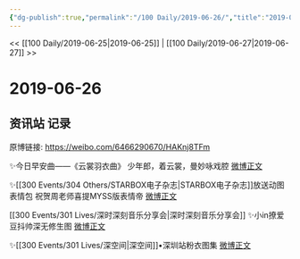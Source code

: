 ```yaml
---
{"dg-publish":true,"permalink":"/100 Daily/2019-06-26/","title":"2019-06-26","created":"2023-03-26T22:22:12.119+08:00","updated":"2023-03-26T22:23:16.130+08:00"}
---
```



<< [[100 Daily/2019-06-25\|2019-06-25]] | [[100 Daily/2019-06-27\|2019-06-27]] >>

# 2019-06-26

## 资讯站 记录

原博链接: https://weibo.com/6466290670/HAKnj8TFm

✨今日早安曲——《云裳羽衣曲》
少年郎，着云裳，曼妙咏戏腔
[微博正文](https://m.weibo.cn/6466290670/4387349217375828)

✨[[300 Events/304 Others/STARBOX电子杂志\|STARBOX电子杂志]]放送动图表情包
祝贺周老师喜提MYSS版表情帝
[微博正文](https://m.weibo.cn/6466290670/4387507091006777)

[[300 Events/301 Lives/深时深刻音乐分享会\|深时深刻音乐分享会]]
✨小in撩爱豆抖帅深无修生图
[微博正文](https://m.weibo.cn/6466290670/4387513801969930)

✨[[300 Events/301 Lives/深空间\|深空间]]•深圳站粉衣图集
[微博正文](https://m.weibo.cn/6466290670/4387574833684648)
